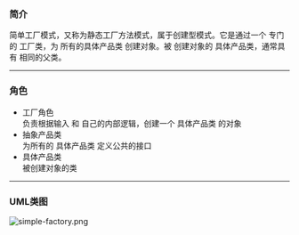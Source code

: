 ### 简介  

简单工厂模式，又称为静态工厂方法模式，属于创建型模式。它是通过一个 专门的 工厂类，为 所有的具体产品类 创建对象。被 创建对象的 具体产品类，通常具有 相同的父类。  

---

### 角色  

* 工厂角色   
负责根据输入 和 自己的内部逻辑，创建一个 具体产品类 的对象  
* 抽象产品类  
为所有的 具体产品类 定义公共的接口  
* 具体产品类  
被创建对象的类 

---

### UML类图  

![simple-factory.png](http://timd.cn/content/images/pictures/simple-factory-1.png)   


